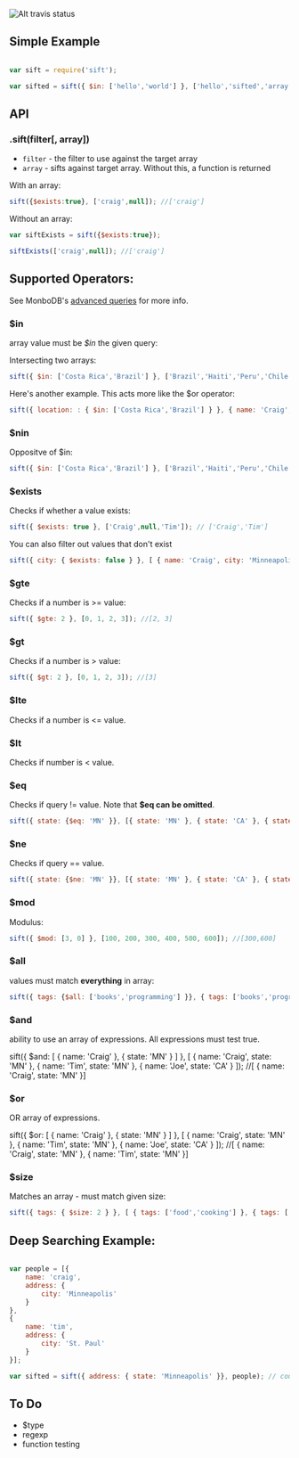 ![Alt travis status](https://secure.travis-ci.org/crcn/sift.js.png)

## Simple Example

```javascript

var sift = require('sift');

var sifted = sift({ $in: ['hello','world'] }, ['hello','sifted','array!']); //['hello']

```

## API

### .sift(filter[, array])

- `filter` - the filter to use against the target array
- `array` - sifts against target array. Without this, a function is returned

With an array:

```javascript
sift({$exists:true}, ['craig',null]); //['craig']
```

Without an array:

```javascript
var siftExists = sift({$exists:true});

siftExists(['craig',null]); //['craig']
```


## Supported Operators:

See MonboDB's [advanced queries](http://www.mongodb.org/display/DOCS/Advanced+Queries) for more info.

### $in

array value must be *$in* the given query:

Intersecting two arrays:
 
```javascript
sift({ $in: ['Costa Rica','Brazil'] }, ['Brazil','Haiti','Peru','Chile']); // ['Brazil']
``` 

Here's another example. This acts more like the $or operator:

```javascript
sift({ location: : { $in: ['Costa Rica','Brazil'] } }, { name: 'Craig', location: 'Brazil' });
```

### $nin

Oppositve of $in:

```javascript
sift({ $in: ['Costa Rica','Brazil'] }, ['Brazil','Haiti','Peru','Chile']); // ['Haiti','Peru','Chile']
``` 

### $exists

Checks if whether a value exists:

```javascript
sift({ $exists: true }, ['Craig',null,'Tim']); // ['Craig','Tim']
``` 

You can also filter out values that don't exist

```javascript
sift({ city: { $exists: false } }, [ { name: 'Craig', city: 'Minneapolis' }, { name: 'Tim' }]); //[{ name: 'Craig', city: 'Minneapolis' }]
```

### $gte

Checks if a number is >= value:

```javascript
sift({ $gte: 2 }, [0, 1, 2, 3]); //[2, 3]
```

### $gt

Checks if a number is > value:

```javascript
sift({ $gt: 2 }, [0, 1, 2, 3]); //[3]
```

### $lte

Checks if a number is <= value.

### $lt

Checks if number is < value.

### $eq

Checks if query != value. Note that **$eq can be omitted**.

```javascript
sift({ state: {$eq: 'MN' }}, [{ state: 'MN' }, { state: 'CA' }, { state: 'WI' }); //[{ state: 'MN' }]
```


### $ne

Checks if query == value.

```javascript
sift({ state: {$ne: 'MN' }}, [{ state: 'MN' }, { state: 'CA' }, { state: 'WI' }); //[{ state: 'CA' }, { state: 'WI'}]
```

### $mod

Modulus:

```javascript
sift({ $mod: [3, 0] }, [100, 200, 300, 400, 500, 600]); //[300,600]
```

### $all

values must match **everything** in array:

```javascript
sift({ tags: {$all: ['books','programming'] }}, { tags: ['books','programming','travel' ] }, { tags: ['travel','cooking'] }); //[ { tags: ['books','programming','travel' ]} ]
```

### $and

ability to use an array of expressions. All expressions must test true.

sift({ $and: [ { name: 'Craig' }, { state: 'MN' } ] }, [ { name: 'Craig', state: 'MN' }, { name: 'Tim', state: 'MN' }, { name: 'Joe', state: 'CA' } ]); //[ { name: 'Craig', state: 'MN' }]

### $or

OR array of expressions.


sift({ $or: [ { name: 'Craig' }, { state: 'MN' } ] }, [ { name: 'Craig', state: 'MN' }, { name: 'Tim', state: 'MN' }, { name: 'Joe', state: 'CA' } ]); //[ { name: 'Craig', state: 'MN' }, { name: 'Tim', state: 'MN' }]

### $size

Matches an array - must match given size:

```javascript
sift({ tags: { $size: 2 } }, [ { tags: ['food','cooking'] }, { tags: ['traveling'] }]); //['food','cooking']
```


## Deep Searching Example:


```javascript

var people = [{
	name: 'craig',
	address: {
		city: 'Minneapolis'
	}
},
{
	name: 'tim',
	address: {
		city: 'St. Paul'
	}
}];

var sifted = sift({ address: { state: 'Minneapolis' }}, people); // count = 1

```






## To Do

- $type
- regexp 
- function testing



